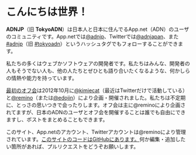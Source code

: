 # こんにちは世界！

**ADNJP**（旧 **TokyoADN**）は日本人と日本に住んでるApp.net（ADN）のユーザのコミュニティです。App.netでは[@adnjp][adnjp]、Twitterでは[@adnjapan][adnjapan]、また[#adnjp][hadnjp]（旧 [#tokyoadn][tokyoadn]）というハッシュタグでもフォローすることができます。

私たちの多くはウェブかソフトウェアの開発者です。私たちはみんな、開発者の人もそうでない人も、他の人たちとぜひとも語り合いたくなるような、何かしらの情熱や能力を持っています。

[最初のオフ会][first]は2012年10月に[@kimiecat][kimiecat]（最近はTwitterだけで活動している）と[@remino][remino]（または[@edojin][edojin]）により企画・開催されました。私たちは不定期に、とっさの思いつきで会ったりします。オフ会は主に@reminoにより企画されてますが、日本のADNのユーザとオフ会を開催することは誰でも自由にできますし、ポストをまとめることもできます。

このサイト、App.netのアカウント、Twitterアカウントは@reminoにより管理されています。[このサイトのコードはGitHubにあります。][github]何か編集・追加したい箇所があれば、プルリクエストをどうぞお願いします。

[adnjapan]: https://twitter.com/adnjapan
[adnjp]: https://alpha.app.net/adnjp
[edojin]: https://alpha.app.net/edojin
[first]: https://remino.net/first-tokyo-app-net-meetup/
[github]: https://github.com/adnjp/adnjp.github.io
[hadnjp]: https://alpha.app.net/hashtags/adnjp
[kimiecat]: https://alpha.app.net/kimiecat
[remino]: https://alpha.app.net/remino
[tokyoadn]: https://alpha.app.net/hashtags/tokyoadn
